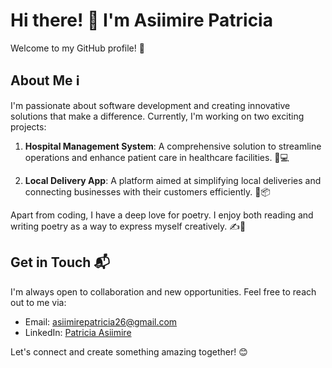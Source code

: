 # Hi there! 👋 I'm Asiimire Patricia

Welcome to my GitHub profile! 🚀

## About Me ℹ️

I'm passionate about software development and creating innovative solutions that make a difference. Currently, I'm working on two exciting projects:

1. **Hospital Management System**: A comprehensive solution to streamline operations and enhance patient care in healthcare facilities. 🏥💻

2. **Local Delivery App**: A platform aimed at simplifying local deliveries and connecting businesses with their customers efficiently. 🚚📦

Apart from coding, I have a deep love for poetry. I enjoy both reading and writing poetry as a way to express myself creatively. ✍️📖

## Get in Touch 📬

I'm always open to collaboration and new opportunities. Feel free to reach out to me via:

- Email: [asiimirepatricia26@gmail.com](mailto:asiimirepatricia26@gmail.com)
- LinkedIn: [Patricia Asiimire](https://www.linkedin.com/in/patricia-asiimire-38b936236)

Let's connect and create something amazing together! 😊
